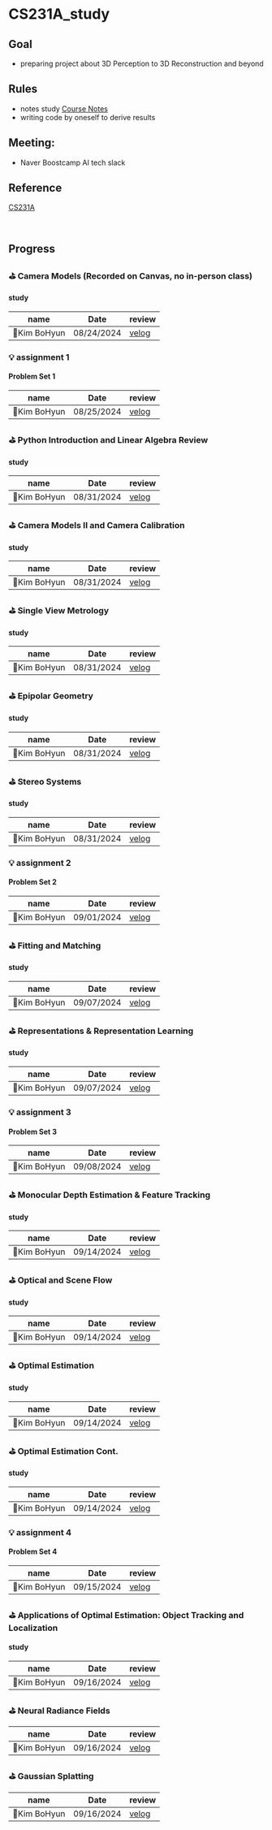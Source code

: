 # CS231A_study
## Goal
- preparing project about 3D Perception to 3D Reconstruction and beyond

## Rules
- notes study [Course Notes](https://web.stanford.edu/class/cs231a/syllabus.html)
- writing code by oneself to derive results

## Meeting:
- Naver Boostcamp AI tech slack

## Reference
[CS231A](https://web.stanford.edu/class/cs231a/syllabus.html)

<br />

## Progress

### ⛳️ 	Camera Models (Recorded on Canvas, no in-person class)
#### study

| name | Date | review                                                     | 
| ------ | --------- | ------------------------------------------------------------ |
| Kim BoHyun    | 08/24/2024     | [velog]()                 |

### 💡 assignment 1
#### Problem Set 1

| name | Date | review                                                     | 
| ------ | --------- | ------------------------------------------------------------ |
|Kim BoHyun    | 08/25/2024     | [velog]()                 |

### ⛳️ Python Introduction and Linear Algebra Review
#### study

| name | Date | review                                                     | 
| ------ | --------- | ------------------------------------------------------------ |
|Kim BoHyun    | 08/31/2024     | [velog]()                 |

### ⛳️ Camera Models II and Camera Calibration
#### study

| name | Date | review                                                     | 
| ------ | --------- | ------------------------------------------------------------ |
| Kim BoHyun    | 08/31/2024     | [velog]()                 |

### ⛳️ Single View Metrology
#### study

| name | Date | review                                                     | 
| ------ | --------- | ------------------------------------------------------------ |
| Kim BoHyun    | 08/31/2024     | [velog]()                 |

### ⛳️ Epipolar Geometry
#### study

| name | Date | review                                                     | 
| ------ | --------- | ------------------------------------------------------------ |
| Kim BoHyun    | 08/31/2024     | [velog]()                 |

### ⛳️ Stereo Systems
#### study

| name | Date | review                                                     | 
| ------ | --------- | ------------------------------------------------------------ |
| Kim BoHyun    | 08/31/2024     | [velog]()                 |

### 💡 assignment 2
#### Problem Set 2

| name | Date | review                                                     | 
| ------ | --------- | ------------------------------------------------------------ |
| Kim BoHyun    | 09/01/2024     | [velog]()                 |

### ⛳️ Fitting and Matching
#### study

| name | Date | review                                                     | 
| ------ | --------- | ------------------------------------------------------------ |
| Kim BoHyun    | 09/07/2024     | [velog]()                 |

### ⛳️ Representations & Representation Learning
#### study

| name | Date | review                                                     | 
| ------ | --------- | ------------------------------------------------------------ |
| Kim BoHyun    | 09/07/2024     | [velog]()                 |

### 💡 assignment 3
#### Problem Set 3

| name | Date | review                                                     | 
| ------ | --------- | ------------------------------------------------------------ |
| Kim BoHyun    | 09/08/2024     | [velog]()                 |

### ⛳️ Monocular Depth Estimation & Feature Tracking
#### study

| name | Date | review                                                     | 
| ------ | --------- | ------------------------------------------------------------ |
| Kim BoHyun    | 09/14/2024     | [velog]()                 |

### ⛳️ Optical and Scene Flow
#### study

| name | Date | review                                                     | 
| ------ | --------- | ------------------------------------------------------------ |
| Kim BoHyun    | 09/14/2024     | [velog]()                 |

### ⛳️ Optimal Estimation
#### study

| name | Date | review                                                     | 
| ------ | --------- | ------------------------------------------------------------ |
| Kim BoHyun    | 09/14/2024     | [velog]()                 |

### ⛳️ Optimal Estimation Cont.
#### study

| name | Date | review                                                     | 
| ------ | --------- | ------------------------------------------------------------ |
| Kim BoHyun    | 09/14/2024     | [velog]()                 |

### 💡 assignment 4
#### Problem Set 4

| name | Date | review                                                     | 
| ------ | --------- | ------------------------------------------------------------ |
| Kim BoHyun    | 09/15/2024     | [velog]()                 |

### ⛳️ Applications of Optimal Estimation: Object Tracking and Localization
#### study

| name | Date | review                                                     | 
| ------ | --------- | ------------------------------------------------------------ |
| Kim BoHyun    | 09/16/2024     | [velog]()                 |

### ⛳️ Neural Radiance Fields

| name | Date | review                                                     | 
| ------ | --------- | ------------------------------------------------------------ |
| Kim BoHyun    | 09/16/2024     | [velog]()                 |

### ⛳️ Gaussian Splatting

| name | Date | review                                                     | 
| ------ | --------- | ------------------------------------------------------------ |
| Kim BoHyun    | 09/16/2024     | [velog]()                 |
